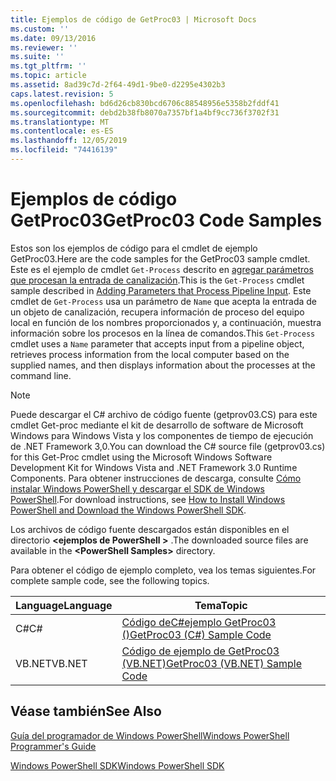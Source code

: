 ```yaml
---
title: Ejemplos de código de GetProc03 | Microsoft Docs
ms.custom: ''
ms.date: 09/13/2016
ms.reviewer: ''
ms.suite: ''
ms.tgt_pltfrm: ''
ms.topic: article
ms.assetid: 8ad39c7d-2f64-49d1-9be0-d2295e4302b3
caps.latest.revision: 5
ms.openlocfilehash: bd6d26cb830bcd6706c88548956e5358b2fddf41
ms.sourcegitcommit: debd2b38fb8070a7357bf1a4bf9cc736f3702f31
ms.translationtype: MT
ms.contentlocale: es-ES
ms.lasthandoff: 12/05/2019
ms.locfileid: "74416139"
---
```

# <a name="getproc03-code-samples"></a><span data-ttu-id="1adbc-102">Ejemplos de código GetProc03</span><span class="sxs-lookup"><span data-stu-id="1adbc-102">GetProc03 Code Samples</span></span>

<span data-ttu-id="1adbc-103">Estos son los ejemplos de código para el cmdlet de ejemplo GetProc03.</span><span class="sxs-lookup"><span data-stu-id="1adbc-103">Here are the code samples for the GetProc03 sample cmdlet.</span></span> <span data-ttu-id="1adbc-104">Este es el ejemplo de cmdlet `Get-Process` descrito en [agregar parámetros que procesan la entrada de canalización](../cmdlet/adding-parameters-that-process-pipeline-input.md).</span><span class="sxs-lookup"><span data-stu-id="1adbc-104">This is the `Get-Process` cmdlet sample described in [Adding Parameters that Process Pipeline Input](../cmdlet/adding-parameters-that-process-pipeline-input.md).</span></span> <span data-ttu-id="1adbc-105">Este cmdlet de `Get-Process` usa un parámetro de `Name` que acepta la entrada de un objeto de canalización, recupera información de proceso del equipo local en función de los nombres proporcionados y, a continuación, muestra información sobre los procesos en la línea de comandos.</span><span class="sxs-lookup"><span data-stu-id="1adbc-105">This `Get-Process` cmdlet uses a `Name` parameter that accepts input from a pipeline object, retrieves process information from the local computer based on the supplied names, and then displays information about the processes at the command line.</span></span>

> [!NOTE]
> <span data-ttu-id="1adbc-106">Puede descargar el C# archivo de código fuente (getprov03.CS) para este cmdlet Get-proc mediante el kit de desarrollo de software de Microsoft Windows para Windows Vista y los componentes de tiempo de ejecución de .NET Framework 3,0.</span><span class="sxs-lookup"><span data-stu-id="1adbc-106">You can download the C# source file (getprov03.cs) for this Get-Proc cmdlet using the Microsoft Windows Software Development Kit for Windows Vista and .NET Framework 3.0 Runtime Components.</span></span> <span data-ttu-id="1adbc-107">Para obtener instrucciones de descarga, consulte [Cómo instalar Windows PowerShell y descargar el SDK de Windows PowerShell](/powershell/scripting/developer/installing-the-windows-powershell-sdk).</span><span class="sxs-lookup"><span data-stu-id="1adbc-107">For download instructions, see [How to Install Windows PowerShell and Download the Windows PowerShell SDK](/powershell/scripting/developer/installing-the-windows-powershell-sdk).</span></span>
>
> <span data-ttu-id="1adbc-108">Los archivos de código fuente descargados están disponibles en el directorio **\<ejemplos de PowerShell >** .</span><span class="sxs-lookup"><span data-stu-id="1adbc-108">The downloaded source files are available in the **\<PowerShell Samples>** directory.</span></span>

<span data-ttu-id="1adbc-109">Para obtener el código de ejemplo completo, vea los temas siguientes.</span><span class="sxs-lookup"><span data-stu-id="1adbc-109">For complete sample code, see the following topics.</span></span>

|<span data-ttu-id="1adbc-110">Language</span><span class="sxs-lookup"><span data-stu-id="1adbc-110">Language</span></span>|<span data-ttu-id="1adbc-111">Tema</span><span class="sxs-lookup"><span data-stu-id="1adbc-111">Topic</span></span>|
|--------------|-----------|
|<span data-ttu-id="1adbc-112">C#</span><span class="sxs-lookup"><span data-stu-id="1adbc-112">C#</span></span>|[<span data-ttu-id="1adbc-113">Código deC#ejemplo GetProc03 ()</span><span class="sxs-lookup"><span data-stu-id="1adbc-113">GetProc03 (C#) Sample Code</span></span>](./getproc03-csharp-sample-code.md)|
|<span data-ttu-id="1adbc-114">VB.NET</span><span class="sxs-lookup"><span data-stu-id="1adbc-114">VB.NET</span></span>|[<span data-ttu-id="1adbc-115">Código de ejemplo de GetProc03 (VB.NET)</span><span class="sxs-lookup"><span data-stu-id="1adbc-115">GetProc03 (VB.NET) Sample Code</span></span>](./getproc03-vb-net-sample-code.md)|

## <a name="see-also"></a><span data-ttu-id="1adbc-116">Véase también</span><span class="sxs-lookup"><span data-stu-id="1adbc-116">See Also</span></span>

[<span data-ttu-id="1adbc-117">Guía del programador de Windows PowerShell</span><span class="sxs-lookup"><span data-stu-id="1adbc-117">Windows PowerShell Programmer's Guide</span></span>](./windows-powershell-programmer-s-guide.md)

[<span data-ttu-id="1adbc-118">Windows PowerShell SDK</span><span class="sxs-lookup"><span data-stu-id="1adbc-118">Windows PowerShell SDK</span></span>](../windows-powershell-reference.md)

